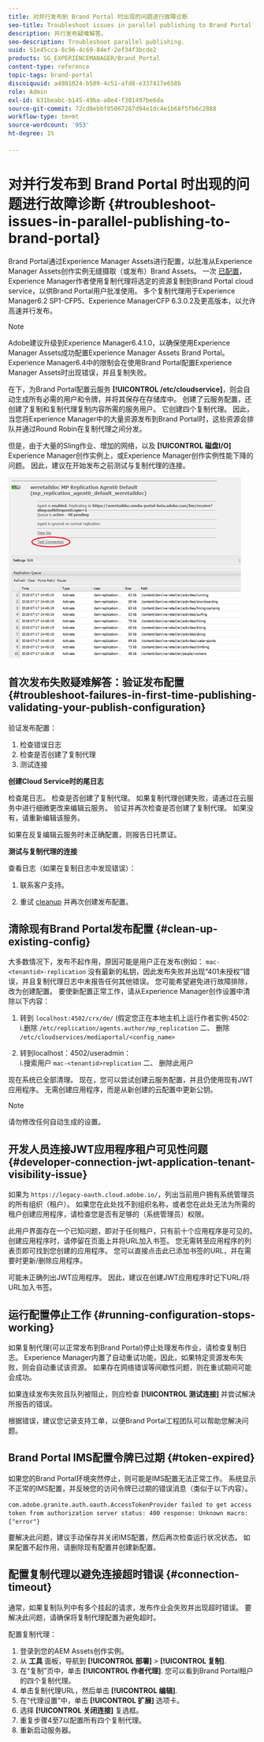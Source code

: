 ```yaml
---
title: 对并行发布到 Brand Portal 时出现的问题进行故障诊断
seo-title: Troubleshoot issues in parallel publishing to Brand Portal
description: 并行发布疑难解答。
seo-description: Troubleshoot parallel publishing.
uuid: 51e45cca-8c96-4c69-84ef-2ef34f3bcde2
products: SG_EXPERIENCEMANAGER/Brand_Portal
content-type: reference
topic-tags: brand-portal
discoiquuid: a4801024-b509-4c51-afd8-e337417e658b
role: Admin
exl-id: 631beabc-b145-49ba-a8e4-f301497be6da
source-git-commit: 72cd0ebbf05067287d94e1dc4e1b68f5fb6c2888
workflow-type: tm+mt
source-wordcount: '953'
ht-degree: 1%

---
```


# 对并行发布到 Brand Portal 时出现的问题进行故障诊断 {#troubleshoot-issues-in-parallel-publishing-to-brand-portal}

Brand Portal通过Experience Manager Assets进行配置，以批准从Experience Manager Assets创作实例无缝摄取（或发布）Brand Assets。 一次 [已配置](../using/configure-aem-assets-with-brand-portal.md)，Experience Manager作者使用复制代理将选定的资源复制到Brand Portal cloud service，以供Brand Portal用户批准使用。 多个复制代理用于Experience Manager6.2 SP1-CFP5、Experience ManagerCFP 6.3.0.2及更高版本，以允许高速并行发布。

>[!NOTE]
>
>Adobe建议升级到Experience Manager6.4.1.0，以确保使用Experience Manager Assets成功配置Experience Manager Assets Brand Portal。 Experience Manager6.4中的限制会在使用Brand Portal配置Experience Manager Assets时出现错误，并且复制失败。

在下，为Brand Portal配置云服务 **[!UICONTROL /etc/cloudservice]**，则会自动生成所有必需的用户和令牌，并将其保存在存储库中。 创建了云服务配置，还创建了复制和复制代理复制内容所需的服务用户。 它创建四个复制代理。 因此，当您将Experience Manager中的大量资源发布到Brand Portal时，这些资源会排队并通过Round Robin在复制代理之间分发。

但是，由于大量的Sling作业、增加的网络，以及 **[!UICONTROL 磁盘I/O]** Experience Manager创作实例上，或Experience Manager创作实例性能下降的问题。 因此，建议在开始发布之前测试与复制代理的连接。

![](assets/test-connection.png)

## 首次发布失败疑难解答：验证发布配置 {#troubleshoot-failures-in-first-time-publishing-validating-your-publish-configuration}

验证发布配置：

1. 检查错误日志
1. 检查是否创建了复制代理
1. 测试连接

**创建Cloud Service时的尾日志**

检查尾日志。 检查是否创建了复制代理。 如果复制代理创建失败，请通过在云服务中进行细微更改来编辑云服务。 验证并再次检查是否创建了复制代理。 如果没有，请重新编辑该服务。

如果在反复编辑云服务时未正确配置，则报告日托票证。

**测试与复制代理的连接**

查看日志（如果在复制日志中发现错误）：

1. 联系客户支持。

1. 重试 [cleanup](../using/troubleshoot-parallel-publishing.md#clean-up-existing-config) 并再次创建发布配置。

<!--
Comment Type: remark
Last Modified By: Mini Gulati (mgulati)
Last Modified Date: 2018-06-21T22:56:21.256-0400
<p>?? check and compare public key. At times public key is different</p>
<p>?? another thing to check in /useradmin</p>
-->

## 清除现有Brand Portal发布配置 {#clean-up-existing-config}

大多数情况下，发布不起作用，原因可能是用户正在发布(例如： `mac-<tenantid>-replication` 没有最新的私钥，因此发布失败并出现“401未授权”错误，并且复制代理日志中未报告任何其他错误。 您可能希望避免进行故障排除，改为创建配置。 要使新配置正常工作，请从Experience Manager创作设置中清除以下内容：

1. 转到 `localhost:4502/crx/de/` (假定您正在本地主机上运行作者实例:4502:\
   i.删除 `/etc/replication/agents.author/mp_replication`
二、 删除 
`/etc/cloudservices/mediaportal/<config_name>`

1. 转到localhost：4502/useradmin：\
   i.搜索用户 `mac-<tenantid>replication`
二、 删除此用户

现在系统已全部清理。 现在，您可以尝试创建云服务配置，并且仍使用现有JWT应用程序。 无需创建应用程序，而是从新创建的云配置中更新公钥。

>[!NOTE]
>
>请勿修改任何自动生成的设置。


## 开发人员连接JWT应用程序租户可见性问题 {#developer-connection-jwt-application-tenant-visibility-issue}

如果为 `https://legacy-oauth.cloud.adobe.io/`，列出当前用户拥有系统管理员的所有组织（租户）。 如果您在此处找不到组织名称，或者您在此处无法为所需的租户创建应用程序，请检查您是否有足够的（系统管理员）权限。

此用户界面存在一个已知问题，即对于任何租户，只有前十个应用程序是可见的。 创建应用程序时，请停留在页面上并将URL加入书签。 您无需转至应用程序的列表页即可找到您创建的应用程序。 您可以直接点击此已添加书签的URL，并在需要时更新/删除应用程序。

可能未正确列出JWT应用程序。 因此，建议在创建JWT应用程序时记下URL/将URL加入书签。

## 运行配置停止工作 {#running-configuration-stops-working}

<!--
Comment Type: draft

<p>If the running configuration stops working, either of the following two possibilities
<g class="gr_ gr_15 gr-alert gr_gramm gr_inline_cards gr_run_anim Grammar multiReplace" data-gr-id="15" id="15" style="font-size: 12px;">
are
</g> there:</p>
<p>1.
<g class="gr_ gr_14 gr-alert gr_gramm gr_inline_cards gr_run_anim Grammar only-ins doubleReplace replaceWithoutSep" data-gr-id="14" id="14">
Connection
</g> has failed, or</p>
<p>2. Publish has failed with permission to dam-replication-service denied, while connection has passed </p>
<p>If the connection has failed [1], the
<g class="gr_ gr_10 gr-alert gr_spell gr_inline_cards gr_run_anim ContextualSpelling ins-del multiReplace" data-gr-id="10" id="10">
fail safe
</g> way to fix it is to <a href="../using/troubleshoot-parallel-publishing.md#main-pars-header-1664955658">clean up</a> the existing Brand Portal publish configuration and recreate a publish configuration. </p>
<p>However, if the
<g class="gr_ gr_18 gr-alert gr_spell gr_inline_cards gr_run_anim ContextualSpelling" data-gr-id="18" id="18">
publish
</g> has failed with
<g class="gr_ gr_16 gr-alert gr_gramm gr_inline_cards gr_run_anim Grammar only-ins doubleReplace replaceWithoutSep" data-gr-id="16" id="16">
permission
</g> denied to dam-replication-service, raise a support ticket.</p>
-->

如果复制代理(可以正常发布到Brand Portal)停止处理发布作业，请检查复制日志。 Experience Manager内置了自动重试功能，因此，如果特定资源发布失败，则会自动重试该资源。 如果存在网络错误等间歇性问题，则在重试期间可能会成功。

如果连续发布失败且队列被阻止，则应检查 **[!UICONTROL 测试连接]** 并尝试解决所报告的错误。

根据错误，建议您记录支持工单，以便Brand Portal工程团队可以帮助您解决问题。

## Brand Portal IMS配置令牌已过期 {#token-expired}

如果您的Brand Portal环境突然停止，则可能是IMS配置无法正常工作。 系统显示不正常的IMS配置，并反映您的访问令牌已过期的错误消息（类似于以下内容）。

`com.adobe.granite.auth.oauth.AccessTokenProvider failed to get access token from authorization server status: 400 response: Unknown macro: {"error"}`

要解决此问题，建议手动保存并关闭IMS配置，然后再次检查运行状况状态。 如果配置不起作用，请删除现有配置并创建新配置。


## 配置复制代理以避免连接超时错误 {#connection-timeout}

通常，如果复制队列中有多个挂起的请求，发布作业会失败并出现超时错误。 要解决此问题，请确保将复制代理配置为避免超时。

配置复制代理：

1. 登录到您的AEM Assets创作实例。
1. 从 **工具** 面板，导航到 **[!UICONTROL 部署]** > **[!UICONTROL 复制]**.
1. 在“复制”页中，单击 **[!UICONTROL 作者代理]**. 您可以看到Brand Portal租户的四个复制代理。
1. 单击复制代理URL，然后单击 **[!UICONTROL 编辑]**.
1. 在“代理设置”中，单击 **[!UICONTROL 扩展]** 选项卡。
1. 选择 **[!UICONTROL 关闭连接]** 复选框。
1. 重复步骤4至7以配置所有四个复制代理。
1. 重新启动服务器。
